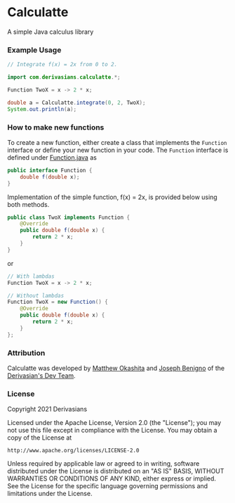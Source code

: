 # Calculatte
A simple Java calculus library

### Example Usage
```java
// Integrate f(x) = 2x from 0 to 2.

import com.derivasians.calculatte.*;

Function TwoX = x -> 2 * x;

double a = Calculatte.integrate(0, 2, TwoX);
System.out.println(a);
```

### How to make new functions
To create a new function, either create a class that implements the `Function` interface or define your new function in
your code. The `Function` interface is defined under [Function.java][function] as
```java
public interface Function {
    double f(double x);
}
```

Implementation of the simple function, f(x) = 2x, is provided below using both methods.

```java
public class TwoX implements Function {
    @Override
    public double f(double x) {
        return 2 * x;
    }
}
```

or

```java
// With lambdas
Function TwoX = x -> 2 * x;

// Without lambdas
Function TwoX = new Function() {
    @Override
    public double f(double x) {
        return 2 * x;
    }
};
```

### Attribution
Calculatte was developed by [Matthew Okashita][soupyzinc] and [Joseph Benigno][jojongx] of the 
[Derivasian's Dev Team][derivasians].

### License
Copyright 2021 Derivasians

Licensed under the Apache License, Version 2.0 (the "License"); you may not
use this file except in compliance with the License. You may obtain a copy of
the License at

    http://www.apache.org/licenses/LICENSE-2.0

Unless required by applicable law or agreed to in writing, software
distributed under the License is distributed on an "AS IS" BASIS, WITHOUT
WARRANTIES OR CONDITIONS OF ANY KIND, either express or implied. See the
License for the specific language governing permissions and limitations under
the License.

[function]: https://github.com/Derivasians/Calculatte/blob/main/src/main/java/com/derivasians/calculatte/Function.java

[soupyzinc]: https://github.com/SoupyzInc
[jojongx]: https://github.com/jojongx
[derivasians]: https://github.com/Derivasians
[license]: https://github.com/Derivasians/Calculatte/blob/main/LICENSE
